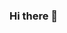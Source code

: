 ### Hi there 👋

<!--
**tjakrak/tjakrak** is a ✨ _special_ ✨ repository because its `README.md` (this file) appears on your GitHub profile.

- :nerd_face: I am interested in Blockchain, Web & Backend Engineering, Database management and Machine Learning
- 🔭 I’m currently working on web application for ticket purchase event
- 🌱 I’m currently learning react.js and django
- 💬 Ask me about anything
- 📫 How to reach me: rgtjakrakartadinata@dons.usfca.edu
- 😄 Pronouns: he/him
- ⚡ Fun fact: If pronouncing my last name is not a fun fact, I don't know what it is.

